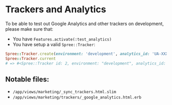 # Trackers and Analytics

To be able to test out Google Analytics and other trackers on development, please make sure that:

- You have `Features.activate(:test_analytics)`
- You have setup a valid `Spree::Tracker`:
 
 ```ruby
 Spree::Tracker.create(environment: 'development', analytics_id: 'UA-XXXXXXXX-X', active: true)
 Spree::Tracker.current
 # => #<Spree::Tracker id: 2, environment: "development", analytics_id: ... ">
 ```

## Notable files:

- `/app/views/marketing/_sync_trackers.html.slim`
- `/app/views/marketing/trackers/_google_analytics.html.erb`
